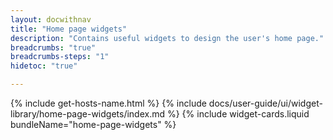 ```yaml
---
layout: docwithnav
title: "Home page widgets"
description: "Contains useful widgets to design the user's home page."
breadcrumbs: "true"
breadcrumbs-steps: "1"
hidetoc: "true"

---
```

{% include get-hosts-name.html %}
{% include docs/user-guide/ui/widget-library/home-page-widgets/index.md %}
{% include widget-cards.liquid bundleName="home-page-widgets" %}
